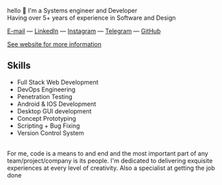 hello 👋 
I'm a Systems engineer and Developer  
Having over 5+ years of experience in Software and Design

[E-mail](mailto:codeeblacc@gmail.com) — [LinkedIn](https://www.linkedin.com/in/codee-blacc-616911248/) — [Instagram](https://www.instagram.com/mcblacc/) — [Telegram](https://t.me/codeeblacc) — [GitHub](https://github.com/codeeblacc)

[See website for more information](https://codeeblacc.firebaseapp.com)

## Skills

* Full Stack Web Development
* DevOps Engineering
* Penetration Testing
* Android & IOS Development
* Desktop GUI development
* Concept Prototyping
* Scripting + Bug Fixing
* Version Control System
<br>
<!-- [![Codeeblacc's github activity graph](https://activity-graph.herokuapp.com/graph?username=codeeblacc&theme=xcode)]() -->
For me, code is a means to and end and the most important part of any team/project/company is its people. I'm dedicated to delivering exquisite experiences at every level of creativity. Also a specialist at getting the job done
